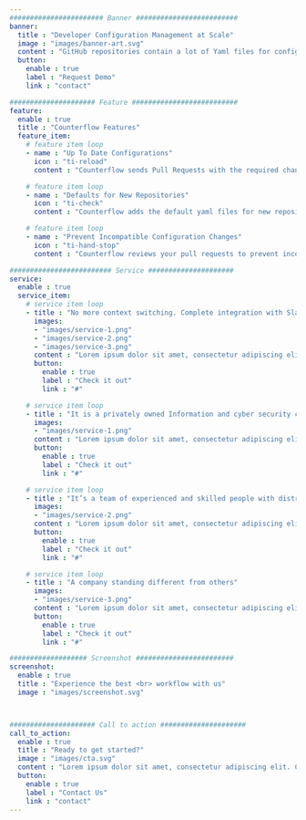 ```yaml
---
####################### Banner #########################
banner:
  title : "Developer Configuration Management at Scale"
  image : "images/banner-art.svg"
  content : "GitHub repositories contain a lot of Yaml files for configuration purposes: GitHub Actions, Kubernetes, Travis, Spinnaker, AWS Cloud Formation, Google Cloud, Ansible, Docker Compose, Open Shift, etc.. It is very hard to implement best practices in multiple teams for large organizations. Counterflow is a GitHub bot to apply (Yaml) configuration templates in all your repositories"
  button:
    enable : true
    label : "Request Demo"
    link : "contact"

##################### Feature ##########################
feature:
  enable : true
  title : "Counterflow Features"
  feature_item:
    # feature item loop
    - name : "Up To Date Configurations"
      icon : "ti-reload"
      content : "Counterflow sends Pull Requests with the required changes to all your repositories whenever your (Yaml) configuration templates change"

    # feature item loop
    - name : "Defaults for New Repositories"
      icon : "ti-check"
      content : "Counterflow adds the default yaml files for new repositories. Specially useful for CI and CD pipelines"

    # feature item loop
    - name : "Prevent Incompatible Configuration Changes"
      icon : "ti-hand-stop"
      content : "Counterflow reviews your pull requests to prevent incompatible changes with the applied Yaml configuration templates"

######################### Service #####################
service:
  enable : true
  service_item:
    # service item loop
    - title : "No more context switching. Complete integration with Slack and GitHub."
      images:
      - "images/service-1.png"
      - "images/service-2.png"
      - "images/service-3.png"
      content : "Lorem ipsum dolor sit amet, consectetur adipiscing elit. Consequat tristique eget amet, tempus eu at consecttur. Leo facilisi nunc viverra tellus. Ac laoreet sit vel consquat. consectetur adipiscing elit. Consequat tristique eget amet, tempus eu at consecttur. Leo facilisi nunc viverra tellus. Ac laoreet sit vel consquat."
      button:
        enable : true
        label : "Check it out"
        link : "#"

    # service item loop
    - title : "It is a privately owned Information and cyber security company"
      images:
      - "images/service-1.png"
      content : "Lorem ipsum dolor sit amet, consectetur adipiscing elit. Consequat tristique eget amet, tempus eu at consecttur. Leo facilisi nunc viverra tellus. Ac laoreet sit vel consquat. consectetur adipiscing elit. Consequat tristique eget amet, tempus eu at consecttur. Leo facilisi nunc viverra tellus. Ac laoreet sit vel consquat."
      button:
        enable : true
        label : "Check it out"
        link : "#"

    # service item loop
    - title : "It’s a team of experienced and skilled people with distributions"
      images:
      - "images/service-2.png"
      content : "Lorem ipsum dolor sit amet, consectetur adipiscing elit. Consequat tristique eget amet, tempus eu at consecttur. Leo facilisi nunc viverra tellus. Ac laoreet sit vel consquat. consectetur adipiscing elit. Consequat tristique eget amet, tempus eu at consecttur. Leo facilisi nunc viverra tellus. Ac laoreet sit vel consquat."
      button:
        enable : true
        label : "Check it out"
        link : "#"

    # service item loop
    - title : "A company standing different from others"
      images:
      - "images/service-3.png"
      content : "Lorem ipsum dolor sit amet, consectetur adipiscing elit. Consequat tristique eget amet, tempus eu at consecttur. Leo facilisi nunc viverra tellus. Ac laoreet sit vel consquat. consectetur adipiscing elit. Consequat tristique eget amet, tempus eu at consecttur. Leo facilisi nunc viverra tellus. Ac laoreet sit vel consquat."
      button:
        enable : true
        label : "Check it out"
        link : "#"

################### Screenshot ########################
screenshot:
  enable : true
  title : "Experience the best <br> workflow with us"
  image : "images/screenshot.svg"



##################### Call to action #####################
call_to_action:
  enable : true
  title : "Ready to get started?"
  image : "images/cta.svg"
  content : "Lorem ipsum dolor sit amet, consectetur adipiscing elit. Consequat tristique eget amet, tempus eu at consecttur."
  button:
    enable : true
    label : "Contact Us"
    link : "contact"
---
```

